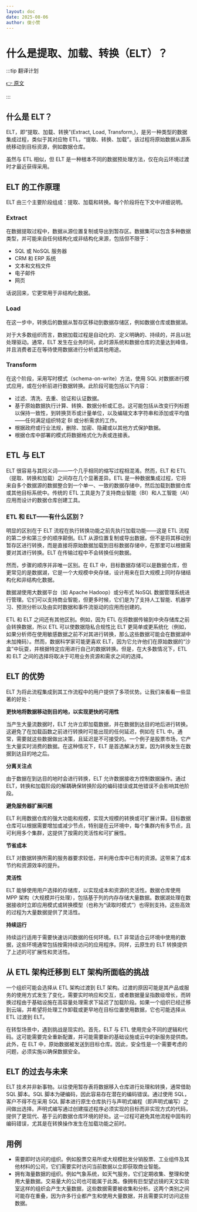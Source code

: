 ```yaml
---
layout: doc
date: 2025-08-06
author: 俊小赞
---
```


# 什么是提取、加载、转换（ELT）？

:::tip 翻译计划

[👉 原文](https://www.ibm.com/think/topics/elt)

:::

## 什么是 ELT？

ELT，即“提取、加载、转换”(Extract, Load, Transform,)，是另一种类型的数据集成过程，类似于其对应物 ETL，“提取、转换、加载”。该过程将原始数据从源系统移动到目标资源，例如数据仓库。

虽然与 ETL 相似，但 ELT 是一种根本不同的数据预处理方法，仅在向云环境过渡时才最近获得采用。

## ELT 的工作原理

ELT 由三个主要阶段组成：提取、加载和转换。每个阶段将在下文中详细说明。

### Extract

在数据提取过程中，数据从源位置复制或导出到暂存区。数据集可以包含多种数据类型，并可能来自任何结构化或非结构化来源，包括但不限于：

- SQL 或 NoSQL 服务器
- CRM 和 ERP 系统
- 文本和文档文件
- 电子邮件
- 网页

话说回来，它更常用于非结构化数据。

### Load

在这一步中，转换后的数据从暂存区移动到数据存储区，例如数据仓库或数据湖。

对于大多数组织而言，数据加载过程是自动化的、定义明确的、持续的，并且以批处理驱动。通常，ELT 发生在业务时间，此时源系统和数据仓库的流量达到峰值，并且消费者正在等待使用数据进行分析或其他用途。

### Transform

在这个阶段，采用写时模式（schema-on-write）方法，使用 SQL 对数据进行模式应用，或在分析前进行数据转换。此阶段可能包括以下内容：

- 过滤、清洗、去重、验证和认证数据。
- 基于原始数据执行计算、转换、数据分析或汇总。这可能包括从改变行列标题以保持一致性，到转换货币或计量单位，以及编辑文本字符串和添加或平均值——任何满足组织特定 BI 或分析需求的工作。
- 根据政府或行业法规，删除、加密、隐藏或以其他方式保护数据。
- 根据仓库中部署的模式将数据格式化为表或连接表。

## ETL 与 ELT

ELT 很容易与其同义词——一个几乎相同的缩写过程相混淆。然而，ELT 和 ETL（提取、转换和加载）之间存在几个显著差异。ETL 是一种数据集成过程，它将来自多个数据源的数据整合到一个单一、一致的数据存储中，然后加载到数据仓库或其他目标系统中。传统的 ETL 工具是为了支持商业智能（BI）和人工智能（AI）应用而设计的数据仓库创建工具。

### ETL 和 ELT——有什么区别？

明显的区别在于 ELT 流程在执行转换功能之前先执行加载功能——这是 ETL 流程的第二步和第三步的顺序颠倒。ELT 从源位置复制或导出数据，但不是将其移动到暂存区进行转换，而是直接将原始数据加载到目标数据存储中，在那里可以根据需要对其进行转换。ELT 在传输过程中不会转换任何数据。

然而，步骤的顺序并非唯一区别。在 ELT 中，目标数据存储可以是数据仓库，但更常见的是数据湖，它是一个大规模中央存储，设计用来在巨大规模上同时存储结构化和非结构化数据。

数据湖使用大数据平台（如 Apache Hadoop）或分布式 NoSQL 数据管理系统进行管理。它们可以支持商业智能，但更多时候，它们是为了支持人工智能、机器学习、预测分析以及由实时数据和事件流驱动的应用而创建的。

ETL 和 ELT 之间还有其他区别。例如，因为 ETL 在将数据传输到中央存储库之前会转换数据，所以 ETL 可以使数据隐私合规性比 ELT 更简单或更系统化（例如，如果分析师在使用敏感数据之前不对其进行转换，那么这些数据可能会在数据湖中未加掩码）。然而，数据科学家可能更喜欢 ELT，因为它允许他们在原始数据的“沙盒”中玩耍，并根据特定应用进行自己的数据转换。但是，在大多数情况下，ETL 和 ELT 之间的选择将取决于可用业务资源和需求之间的选择。

## ELT 的优势

ELT 为将此流程集成到其工作流程中的用户提供了多项优势。让我们来看看一些显著的好处：

**更快地将数据移动到目的地，以实现更快的可用性**

当产生大量流数据时，ELT 允许立即加载数据，并在数据到达目的地后进行转换。这避免了在加载函数之前进行转换时可能出现的任何延迟，例如在 ETL 中。通常，需要就这些数据做出决策，且延迟是不可接受的。一个例子是股票市场，它产生大量实时消费的数据。在这种情况下，ELT 是首选解决方案，因为转换发生在数据到达目的地之后。

**分离关注点**

由于数据在到达目的地时会进行转换，ELT 允许数据接收方控制数据操作。通过 ELT，转换和加载阶段的解耦确保转换阶段的编码错误或其他错误不会影响其他阶段。

**避免服务器扩展问题**

ELT 利用数据仓库的强大功能和规模，实现大规模的转换或可扩展计算。目标数据仓库可以根据需要增加或减少节点，特别是在云环境中，每个集群内有多节点，且可利用多个集群，这提供了按需的灵活性和可扩展性。

**节省成本**

ELT 对数据转换所需的服务器要求较低，并利用仓库中已有的资源。这带来了成本节约和资源效率的提升。

**灵活性**

ELT 能够使用用户选择的存储库，以实现成本和资源的灵活性。数据仓库使用 MPP 架构（大规模并行处理），包括基于列的内存存储大量数据。数据湖处理在数据接收时立即应用模式或转换模型（也称为“读取时模式”）也得到支持。这些高效的过程为大量数据提供了灵活性。

**持续运行**

持续运行适用于需要快速访问数据的任何环境。ELT 非常适合云环境中使用的数据，这些环境通常包括按需持续访问的应用程序。同样，云原生的 ELT 转换提供了上述的可扩展性和灵活性。

## 从 ETL 架构迁移到 ELT 架构所面临的挑战

一个组织可能会选择从 ETL 架构过渡到 ELT 架构。过渡的原因可能是其产品或服务的使用方式发生了变化，需要实时响应和交互，或者数据量呈指数级增长，而转换过程由于基础设施在高容量处理需求下延迟了加载阶段。如果一个组织已经迁移到云端，并希望将处理工作卸载或更早地在目标位置使用数据，它也可能选择从 ETL 过渡到 ELT。

在转型场景中，遇到挑战是现实的。首先，ELT 与 ETL 使用完全不同的逻辑和代码。这可能需要完全重新配置，并可能需要新的基础设施或云中的新服务提供商。此外，在 ELT 中，原始数据被发送到目标仓库。因此，安全性是一个需要考虑的问题，必须实施以确保数据安全。

## ELT 的过去与未来

ELT 技术并非新事物。以往使用暂存表将数据移入仓库进行处理和转换，通常借助 SQL 脚本。SQL 脚本为硬编码，因此容易存在潜在的编码错误。通过使用 SQL，客户不得不在采用 SQL 脚本进行原生仓库执行与声明式编程（即声明式编写）之间做出选择。声明式编写通过创建描述程序必须实现的目标而非实现方式的代码，提供了更现代、基于云的数据仓库环境的好处。这一过程可避免其他流程中固有的编码错误，尤其是在转换操作发生在加载功能之前时。

## 用例

- 需要即时访问的组织。例如股票交易所或大规模批发分销股票、工业组件及其他材料的公司，它们需要实时访问当前数据以立即获取商业智能。
- 拥有海量数据的组织。例如气象系统，如天气服务，它们定期收集、整理和使用大量数据。交易量大的公司也可能属于此类。像拥有巨型望远镜的天文实验室这样的组织会产生大量数据，这些数据需要被收集和分析。这两个类别之间可能存在重叠，因为许多行业都产生和使用大量数据，并且需要实时访问这些数据。
